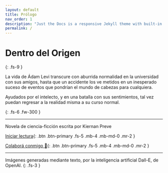 ```yaml
---
layout: default
title: Prólogo
nav_order: 1
description: "Just the Docs is a responsive Jekyll theme with built-in search that is easily customizable and hosted on GitHub Pages."
permalink: /
---
```


# Dentro del Origen
{: .fs-9 }

La vida de Ádam Levi transcure con aburrida normalidad en la universidad con sus amigos, hasta que un accidente los ve metidos en un inesperado suceso de eventos que pondrían el mundo de cabezas para cualquiera.

Ayudados por el intelecto, y en una batalla con sus sentimientos, tal vez puedan regresar a la realidad misma a su curso normal.

{: .fs-6 .fw-300 }

---

Novela de ciencia-ficción escrita por Kiernan Preve

[Iniciar lectura](/docs/1-inicio.md){: .btn .btn-primary .fs-5 .mb-4 .mb-md-0 .mr-2 }

[Colaborá conmigo 🧡](colabora){: .btn .btn-primary .fs-5 .mb-4 .mb-md-0 .mr-2 }


---

Imágenes generadas mediante texto, por la inteligencia artificial Dall-E, de OpenAI.
{: .fs-3 }

